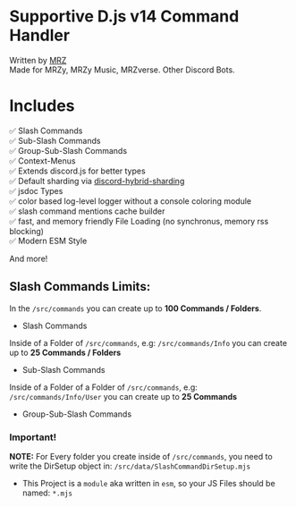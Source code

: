 # Supportive D.js v14 Command Handler

Written by [MRZ](https://discord.com/users/809610534706085948)\
Made for MRZy, MRZy Music, MRZverse. Other Discord Bots.


# Includes

 ✅  Slash Commands\
 ✅  Sub-Slash Commands\
 ✅  Group-Sub-Slash Commands\
 ✅  Context-Menus\
 ✅  Extends discord.js for better types\
 ✅  Default sharding via [discord-hybrid-sharding](https://npmjs.com/discord-hybrid-sharding)\
 ✅  jsdoc Types\
 ✅  color based log-level logger without a console coloring module\
 ✅  slash command mentions cache builder\
 ✅  fast, and memory friendly File Loading (no synchronus, memory rss blocking)\
 ✅  Modern ESM Style

And more!

## Slash Commands Limits:

In the `/src/commands` you can create up to **100 Commands / Folders**.

 - Slash Commands

Inside of a Folder of `/src/commands`, e.g: `/src/commands/Info` you can create up to **25 Commands / Folders**

 - Sub-Slash Commands

Inside of a Folder of a Folder of `/src/commands`, e.g: `/src/commands/Info/User` you can create up to **25 Commands**

 - Group-Sub-Slash Commands

### Important!

**NOTE:** For Every folder you create inside of `/src/commands`, you need to write the DirSetup object in: `/src/data/SlashCommandDirSetup.mjs`

 - This Project is a `module` aka written in `esm`, so your JS Files should be named: `*.mjs`


